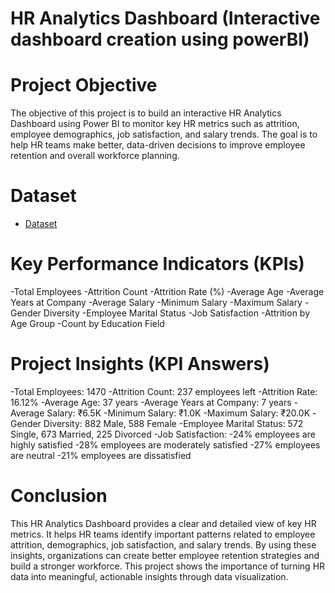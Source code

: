 # HR Analytics Dashboard (Interactive dashboard creation using powerBI)
# Project Objective

The objective of this project is to build an interactive HR Analytics Dashboard using Power BI to monitor key HR metrics such as attrition, employee demographics, job satisfaction, and salary trends.
The goal is to help HR teams make better, data-driven decisions to improve employee retention and overall workforce planning.

# Dataset
- <a href="https://github.com/JyotiBhandari230/HR-Analytics-Dashboard/blob/main/HR_Analytics.csv">Dataset</a>


# Key Performance Indicators (KPIs)

-Total Employees
-Attrition Count
-Attrition Rate (%)
-Average Age
-Average Years at Company
-Average Salary
-Minimum Salary
-Maximum Salary
-Gender Diversity
-Employee Marital Status
-Job Satisfaction
-Attrition by Age Group
-Count by Education Field

# Project Insights (KPI Answers)

-Total Employees: 1470
-Attrition Count: 237 employees left
-Attrition Rate: 16.12%
-Average Age: 37 years
-Average Years at Company: 7 years
-Average Salary: ₹6.5K
-Minimum Salary: ₹1.0K
-Maximum Salary: ₹20.0K
-Gender Diversity: 882 Male, 588 Female
-Employee Marital Status: 572 Single, 673 Married, 225 Divorced
-Job Satisfaction:
-24% employees are highly satisfied
-28% employees are moderately satisfied
-27% employees are neutral
-21% employees are dissatisfied

# Conclusion

This HR Analytics Dashboard provides a clear and detailed view of key HR metrics.
It helps HR teams identify important patterns related to employee attrition, demographics, job satisfaction, and salary trends.
By using these insights, organizations can create better employee retention strategies and build a stronger workforce.
This project shows the importance of turning HR data into meaningful, actionable insights through data visualization.



